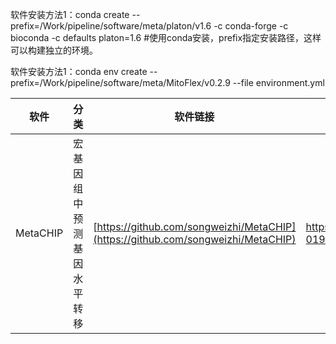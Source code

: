 软件安装方法1：conda create --prefix=/Work/pipeline/software/meta/platon/v1.6 -c conda-forge -c bioconda -c defaults platon=1.6 #使用conda安装，prefix指定安装路径，这样可以构建独立的环境。

软件安装方法1：conda env create --prefix=/Work/pipeline/software/meta/MitoFlex/v0.2.9 --file environment.yml

|软件|分类|软件链接|文章链接|说明|
|----|----|----|----|----|
|MetaCHIP|宏基因组中预测基因水平转移|[https://github.com/songweizhi/MetaCHIP](https://github.com/songweizhi/MetaCHIP)|https://microbiomejournal.biomedcentral.com/articles/10.1186/s40168-019-0649-y||
